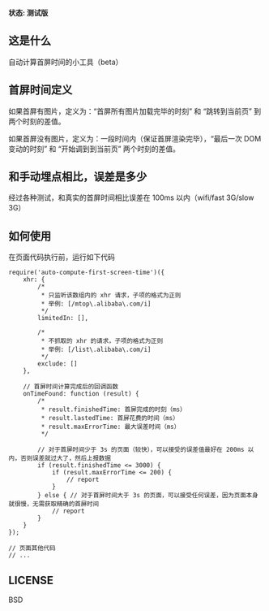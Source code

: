 **状态: 测试版**

## 这是什么

自动计算首屏时间的小工具（beta）

## 首屏时间定义

如果首屏有图片，定义为：“首屏所有图片加载完毕的时刻” 和 “跳转到当前页” 到  两个时刻的差值。

如果首屏没有图片，定义为：一段时间内（保证首屏渲染完毕），“最后一次 DOM 变动的时刻” 和 “开始调到到当前页” 两个时刻的差值。

## 和手动埋点相比，误差是多少

经过各种测试，和真实的首屏时间相比误差在 100ms 以内（wifi/fast 3G/slow 3G）

## 如何使用

在页面代码执行前，运行如下代码

```
require('auto-compute-first-screen-time')({
    xhr: {
        /*
         * 只监听该数组内的 xhr 请求，子项的格式为正则
         * 举例: [/mtop\.alibaba\.com/i]
         */
        limitedIn: [],

        /*
         * 不抓取的 xhr 的请求，子项的格式为正则
         * 举例: [/list\.alibaba\.com/i]
         */
        exclude: []
    },

    // 首屏时间计算完成后的回调函数
    onTimeFound: function (result) {
        /*
         * result.finishedTime: 首屏完成的时刻（ms）
         * result.lastedTime: 首屏花费的时间（ms）
         * result.maxErrorTime: 最大误差时间（ms）
         */

        // 对于首屏时间少于 3s 的页面（较快），可以接受的误差值最好在 200ms 以内，否则误差就过大了，然后上报数据
        if (result.finishedTime <= 3000) {
            if (result.maxErrorTime <= 200) {
                // report
            }
        } else { // 对于首屏时间大于 3s 的页面，可以接受任何误差，因为页面本身就很慢，无需获取精确的首屏时间
            // report
        }
    }
});

// 页面其他代码
// ...
```

## LICENSE

BSD